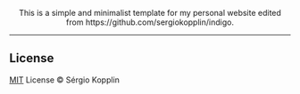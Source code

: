 <p align="center">This is a simple and minimalist template for my personal website edited from https://github.com/sergiokopplin/indigo.</p>

***

## License

[MIT](http://kopplin.mit-license.org/) License © Sérgio Kopplin
